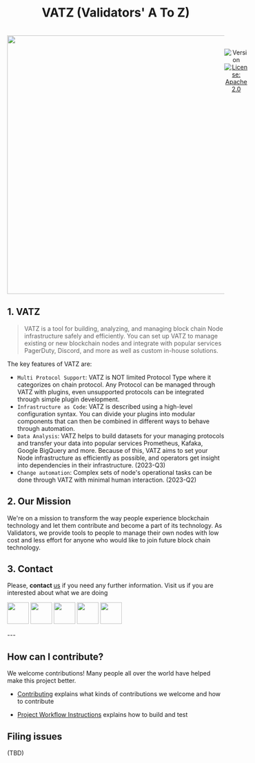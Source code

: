 <h1 align="center"> VATZ (Validators' A To Z) </h1>  

<br/>  
<div align="center" style="display:flex;">  
  <img width="600" src="https://user-images.githubusercontent.com/6308023/165422882-2ab14b87-7370-4e3a-9a01-94b545a26316.png">
  <p> 
    <br>
    <img alt="Version"  src="https://img.shields.io/badge/version-0.0.1-blue.svg?cacheSeconds=2592000"  />    
    <a href="https://www.apache.org/licenses/LICENSE-2.0"  target="_blank"><img alt="License: Apache 2.0"  src="https://img.shields.io/badge/License-Apache 2.0-yellow.svg" /></a> 
  </p> 
</div>    

## 1. VATZ ##

> VATZ is a tool for building, analyzing, and managing block chain Node infrastructure safely and efficiently. You can set up VATZ to manage existing or new blockchain nodes and integrate with popular services PagerDuty, Discord, and more as well as custom in-house solutions.

The key features of VATZ are:

- `Multi Protocol Support`: VATZ is NOT limited Protocol Type where it categorizes on chain protocol. Any Protocol can be managed through VATZ with plugins, even unsupported protocols can be integrated through simple plugin development.
- `Infrastructure as Code`: VATZ is described using a high-level configuration syntax. You can divide your plugins into modular components that can then be combined in different ways to behave through automation.
- `Data Analysis`: VATZ helps to build datasets for your managing protocols and transfer your data into popular services Prometheus, Kafaka, Google BigQuery and more. Because of this, VATZ aims to set your Node infrastructure as efficiently as possible, and operators get insight into dependencies in their infrastructure. (2023-Q3)
- `Change automation`: Complex sets of node's operational tasks can be done through VATZ with minimal human interaction. (2023-Q2)

## 2. Our Mission ##

We're on a mission to transform the way people experience blockchain technology and let them contribute and become a part of its technology.
As Validators, we provide tools to people to manage their own nodes with low cost and less effort for anyone who would like to join future block chain technology.

## 3. Contact
Please, <b>  contact </b> [us](mailto:validator@dsrvlabs.com) if you need any further information.
Visit us if you are interested about what we are doing
<p float="center">
<img href="https://dsrv.medium.com/" src="https://user-images.githubusercontent.com/6308023/176984456-f82c5c67-ebf3-455c-8494-c64ebfd66c58.svg" width="50" height="50">
<img href="https://github.com/dsrvlabs" src="https://user-images.githubusercontent.com/6308023/176984452-c73aa188-563a-4b93-8ad8-cd7974770275.svg" width="50" height="50">
<img href="https://www.facebook.com/dsrvlabs" src="https://user-images.githubusercontent.com/6308023/176984453-2fc6cd38-b0f8-4c44-a8d5-82291b3ce4f2.svg" width="50" height="50">
<img href="https://www.youtube.com/channel/UCWhv8Kd430cEMpEYBPtSPjA/featured" src="https://user-images.githubusercontent.com/6308023/176984454-52c20db5-6b8f-4c15-a621-dd4a0052e99f.svg" width="50" height="50">
<img href="https://twitter.com/dsrvlabs" src="https://user-images.githubusercontent.com/6308023/176984455-d48b24a9-1eb4-4c38-b728-2f4a0ccff09b.svg" width="50" height="50">
</p>
---

## How can I contribute?

We welcome contributions! Many people all over the world have helped make this project better.
* [Contributing](docs/contributing.md) explains what kinds of contributions we welcome and how to contribute
- [Project Workflow Instructions](docs/workflow.md) explains how to build and test


## Filing issues
(TBD)
